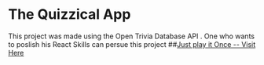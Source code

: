 # The Quizzical App 

This project was made using the Open Trivia Database API . One who wants to poslish his React Skills can persue this project
##[Just play it Once -- Visit Here](https://quizzical-quiz-app.vercel.app/)

